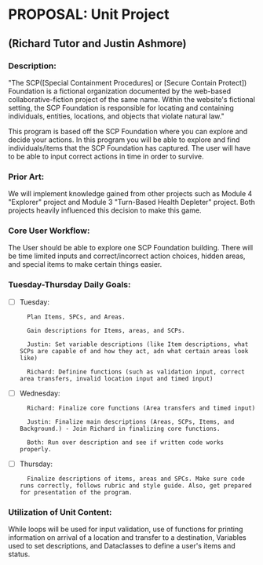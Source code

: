 # PROPOSAL: Unit Project 
## (Richard Tutor and Justin Ashmore)

### Description:
"The SCP([Special Containment Procedures] or [Secure Contain Protect]) Foundation is a fictional organization documented by the web-based collaborative-fiction project of the same name. Within the website's fictional setting, the SCP Foundation is responsible for locating and containing individuals, entities, locations, and objects that violate natural law."

This program is based off the SCP Foundation where you can explore and decide your actions. In this program you will be able to explore and find individuals/items that the SCP Foundation has captured. The user will have to be able to input correct actions in time in order to survive.

### Prior Art: 
We will implement knowledge gained from other projects such as Module 4 "Explorer" project and Module 3 "Turn-Based Health Depleter" project.  Both projects heavily influenced this decision to make this game.

### Core User Workflow: 
The User should be able to explore one SCP Foundation building.  There will be time limited inputs and correct/incorrect action choices, hidden areas, and special items to make certain things easier.

### Tuesday-Thursday Daily Goals:
- [ ] Tuesday: 

        Plan Items, SPCs, and Areas.
        
        Gain descriptions for Items, areas, and SCPs.
        
        Justin: Set variable descriptions (like Item descriptions, what SCPs are capable of and how they act, adn what certain areas look like)
        
        Richard: Definine functions (such as validation input, correct area transfers, invalid location input and timed input) 
- [ ] Wednesday:
        
        Richard: Finalize core functions (Area transfers and timed input)

        Justin: Finalize main descriptions (Areas, SCPs, Items, and Background.) - Join Richard in finalizing core functions.

        Both: Run over description and see if written code works properly.
- [ ] Thursday:

        Finalize descriptions of items, areas and SPCs. Make sure code runs correctly, follows rubric and style guide. Also, get prepared for presentation of the program.

### Utilization of Unit Content:
While loops will be used for input validation, use of functions for printing information on arrival of a location and transfer to a destination, Variables used to set descriptions, and Dataclasses to define a user's items and status.

